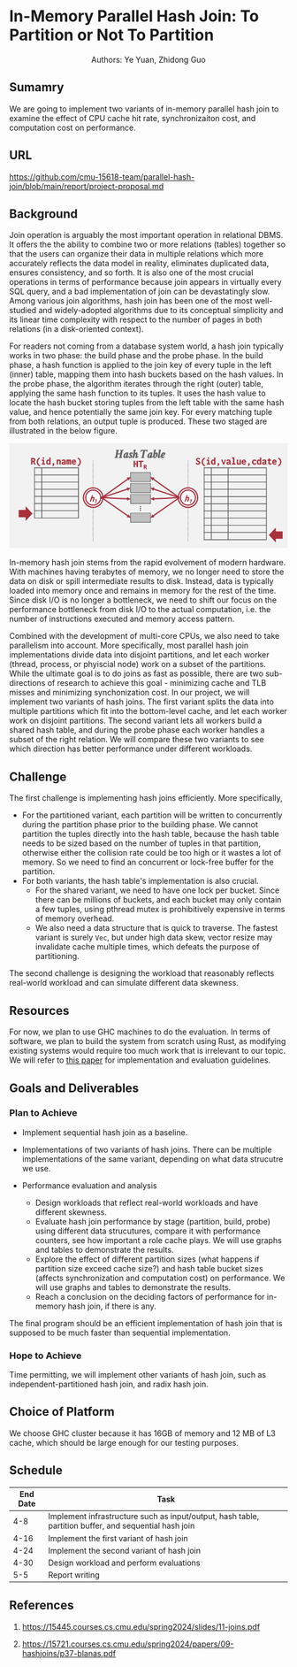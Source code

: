 # In-Memory Parallel Hash Join: To Partition or Not To Partition

<center>Authors: Ye Yuan, Zhidong Guo</center>

## Sumamry

We are going to implement two variants of in-memory parallel hash join to examine the effect of CPU cache hit rate, synchronizaiton cost, and computation cost on performance.

## URL

https://github.com/cmu-15618-team/parallel-hash-join/blob/main/report/project-proposal.md

## Background

Join operation is arguably the most important operation in relational DBMS. It offers the the ability to combine two or more relations (tables) together so that the users can organize their data in multiple relations which more accurately reflects the data model in reality, eliminates duplicated data, ensures consistency, and so forth. It is also one of the most crucial operations in terms of performance because join appears in virtually every SQL query, and a bad implementation of join can be devastatingly slow. Among various join algorithms, hash join has been one of the most well-studied and widely-adopted algorithms due to its conceptual simplicity and its linear time complexity with respect to the number of pages in both relations (in a disk-oriented context).

For readers not coming from a database system world, a hash join typically works in two phase: the build phase and the probe phase. In the build phase, a hash function is applied to the join key of every tuple in the left (inner) table, mapping them into hash buckets based on the hash values. In the probe phase, the algorithm iterates through the right (outer) table, applying the same hash function to its tuples. It uses the hash value to locate the hash bucket storing tuples from the left table with the same hash value, and hence potentially the same join key. For every matching tuple from both relations, an output tuple is produced. These two staged are illustrated in the below figure.

![hash-join](figs/hash-join.png)

In-memory hash join stems from the rapid evolvement of modern hardware. With machines having terabytes of memory, we no longer need to store the data on disk or spill intermediate results to disk. Instead, data is typically loaded into memory once and remains in memory for the rest of the time. Since disk I/O is no longer a bottleneck, we need to shift our focus on the performance bottleneck from disk I/O to the actual computation, i.e. the number of instructions executed and memory access pattern.

Combined with the development of multi-core CPUs, we also need to take parallelism into account. More specifically, most parallel hash join implementations divide data into disjoint partitions, and let each worker (thread, process, or phyiscial node) work on a subset of the partitions. While the ultimate goal is to do joins as fast as possible, there are two sub-directions of research to achieve this goal - minimizing cache and TLB misses and minimizing synchonization cost. In our project, we will implement two variants of hash joins. The first variant splits the data into multiple partitions which fit into the bottom-level cache, and let each worker work on disjoint partitions. The second variant lets all workers build a shared hash table, and during the probe phase each worker handles a subset of the right relation. We will compare these two variants to see which direction has better performance under different workloads.

## Challenge

The first challenge is implementing hash joins efficiently. More specifically,

- For the partitioned variant, each partition will be written to concurrently during the partition phase prior to the building phase. We cannot partition the tuples directly into the hash table, because the hash table needs to be sized based on the number of tuples in that partition, otherwise either the collision rate could be too high or it wastes a lot of memory. So we need to find an concurrent or lock-free buffer for the partition.
- For both variants, the hash table's implementation is also crucial.
  - For the shared variant, we need to have one lock per bucket. Since there can be millions of buckets, and each bucket may only contain a few tuples, using pthread mutex is prohibitively expensive in terms of memory overhead.
  - We also need a data structure that is quick to traverse. The fastest variant is surely `Vec`, but under high data skew, vector resize may invalidate cache multiple times, which defeats the purpose of partitioning.

The second challenge is designing the workload that reasonably reflects real-world workload and can simulate different data skewness.

## Resources

For now, we plan to use GHC machines to do the evaluation. In terms of software, we plan to build the system from scratch using Rust, as modifying existing systems would require too much work that is irrelevant to our topic. We will refer to [this paper](https://15721.courses.cs.cmu.edu/spring2024/papers/09-hashjoins/p37-blanas.pdf) for implementation and evaluation guidelines.

## Goals and Deliverables

### Plan to Achieve

- Implement sequential hash join as a baseline.

- Implementations of two variants of hash joins. There can be multiple implementations of the same variant, depending on what data strucutre we use.
- Performance evaluation and analysis
  - Design workloads that reflect real-world workloads and have different skewness.
  - Evaluate hash join performance by stage (partition, build, probe) using different data strucutures, compare it with performance counters, see how important a role cache plays. We will use graphs and tables to demonstrate the results.
  - Explore the effect of different partition sizes (what happens if partition size exceed cache size?) and hash table bucket sizes (affects synchronization and computation cost) on performance. We will use graphs and tables to demonstrate the results.
  - Reach a conclusion on the deciding factors of performance for in-memory hash join, if there is any.

The final program should be an efficient implementation of hash join that is supposed to be much faster than sequential implementation.

### Hope to Achieve

Time permitting, we will implement other variants of hash join, such as independent-partitioned hash join, and radix hash join.

## Choice of Platform

We choose GHC cluster because it has 16GB of memory  and 12 MB of L3 cache, which should be large enough for our testing purposes.

## Schedule

| End Date | Task                                                         |
| -------- | ------------------------------------------------------------ |
| 4-8      | Implement infrastructure such as input/output, hash table, partition buffer, and sequential hash join |
| 4-16     | Implement the first variant of hash join                     |
| 4-24     | Implement the second variant of hash join                    |
| 4-30     | Design workload and perform evaluations                      |
| 5-5      | Report writing                                               |

## References

1. https://15445.courses.cs.cmu.edu/spring2024/slides/11-joins.pdf

2. https://15721.courses.cs.cmu.edu/spring2024/papers/09-hashjoins/p37-blanas.pdf